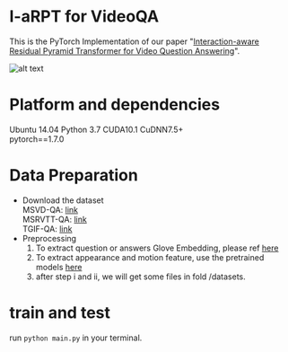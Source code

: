 # I-aRPT for VideoQA
This is the PyTorch Implementation of our paper "[Interaction-aware Residual Pyramid Transformer for Video Question Answering](https:)".

![alt text](docs/fig2.png 'overview of the network')

# Platform and dependencies
Ubuntu 14.04  Python 3.7  CUDA10.1  CuDNN7.5+  
pytorch==1.7.0

# Data Preparation
* Download the dataset  
  MSVD-QA: [link](https://github.com/xudejing/video-question-answering)   
  MSRVTT-QA: [link](https://github.com/xudejing/video-question-answering)   
  TGIF-QA: [link](https://github.com/YunseokJANG/tgif-qa)   
* Preprocessing
  1. To extract question or answers Glove Embedding, please ref [here](https://github.com/thaolmk54/hcrn-videoqa)
  2. To extract appearance and motion feature, use the pretrained models [here](https://drive.google.com/open?id=1xbYbZ7rpyjftI_KCk6YuL-XrfQDz7Yd4)
  3. after step i and ii, we will get some files in fold /datasets.

# train and test
run `python main.py` in your terminal.
